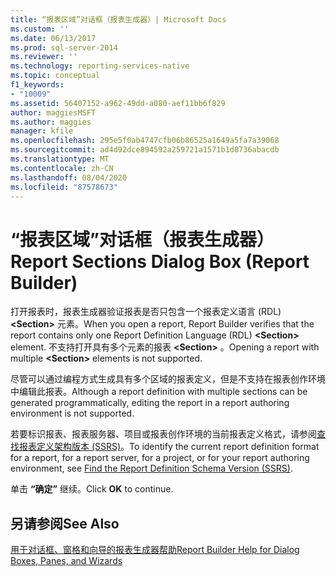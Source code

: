 ```yaml
---
title: “报表区域”对话框（报表生成器）| Microsoft Docs
ms.custom: ''
ms.date: 06/13/2017
ms.prod: sql-server-2014
ms.reviewer: ''
ms.technology: reporting-services-native
ms.topic: conceptual
f1_keywords:
- "10009"
ms.assetid: 56407152-a962-49dd-a080-aef11bb6f829
author: maggiesMSFT
ms.author: maggies
manager: kfile
ms.openlocfilehash: 295e5f0ab4747cfb06b86525a1649a5fa7a39068
ms.sourcegitcommit: ad4d92dce894592a259721a1571b1d8736abacdb
ms.translationtype: MT
ms.contentlocale: zh-CN
ms.lasthandoff: 08/04/2020
ms.locfileid: "87578673"
---
```

# <a name="report-sections-dialog-box-report-builder"></a><span data-ttu-id="a3a8d-102">“报表区域”对话框（报表生成器）</span><span class="sxs-lookup"><span data-stu-id="a3a8d-102">Report Sections Dialog Box (Report Builder)</span></span>
  <span data-ttu-id="a3a8d-103">打开报表时，报表生成器验证报表是否只包含一个报表定义语言 (RDL) **\<Section>** 元素。</span><span class="sxs-lookup"><span data-stu-id="a3a8d-103">When you open a report, Report Builder verifies that the report contains only one Report Definition Language (RDL) **\<Section>** element.</span></span> <span data-ttu-id="a3a8d-104">不支持打开具有多个元素的报表 **\<Section>** 。</span><span class="sxs-lookup"><span data-stu-id="a3a8d-104">Opening a report with multiple **\<Section>** elements is not supported.</span></span>  
  
 <span data-ttu-id="a3a8d-105">尽管可以通过编程方式生成具有多个区域的报表定义，但是不支持在报表创作环境中编辑此报表。</span><span class="sxs-lookup"><span data-stu-id="a3a8d-105">Although a report definition with multiple sections can be generated programmatically, editing the report in a report authoring environment is not supported.</span></span>  
  
 <span data-ttu-id="a3a8d-106">若要标识报表、报表服务器、项目或报表创作环境的当前报表定义格式，请参阅[查找报表定义架构版本 (SSRS)](../reports/find-the-report-definition-schema-version-ssrs.md)。</span><span class="sxs-lookup"><span data-stu-id="a3a8d-106">To identify the current report definition format for a report, for a report server, for a project, or for your report authoring environment, see [Find the Report Definition Schema Version &#40;SSRS&#41;](../reports/find-the-report-definition-schema-version-ssrs.md).</span></span>  
  
 <span data-ttu-id="a3a8d-107">单击 **“确定”** 继续。</span><span class="sxs-lookup"><span data-stu-id="a3a8d-107">Click **OK** to continue.</span></span>  
  
## <a name="see-also"></a><span data-ttu-id="a3a8d-108">另请参阅</span><span class="sxs-lookup"><span data-stu-id="a3a8d-108">See Also</span></span>  
 [<span data-ttu-id="a3a8d-109">用于对话框、窗格和向导的报表生成器帮助</span><span class="sxs-lookup"><span data-stu-id="a3a8d-109">Report Builder Help for Dialog Boxes, Panes, and Wizards</span></span>](../report-builder-help-for-dialog-boxes-panes-and-wizards.md)  
  
  
